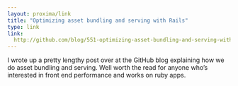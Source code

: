 ```yaml
---
layout: proxima/link
title: "Optimizing asset bundling and serving with Rails"
type: link
link:
  http://github.com/blog/551-optimizing-asset-bundling-and-serving-with-rails
---
```


I wrote up a pretty lengthy post over at the GitHub blog explaining how we do asset bundling and serving. Well worth the read for anyone who&rsquo;s interested in front end performance and works on ruby apps.